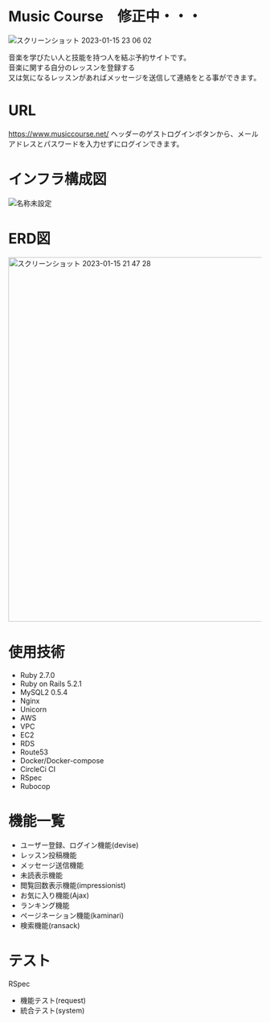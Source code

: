 # Music Course　修正中・・・

![スクリーンショット 2023-01-15 23 06 02](https://user-images.githubusercontent.com/100059205/212545478-dec908b8-3697-47d7-ae13-df18400e94de.png)

音楽を学びたい人と技能を持つ人を結ぶ予約サイトです。  
音楽に関する自分のレッスンを登録する  
又は気になるレッスンがあればメッセージを送信して連絡をとる事ができます。

# URL
https://www.musiccourse.net/
ヘッダーのゲストログインボタンから、メールアドレスとパスワードを入力せずにログインできます。

# インフラ構成図
![名称未設定](https://user-images.githubusercontent.com/100059205/212478812-56d93562-725d-4e96-a1cf-90d1167bc8a6.png)

# ERD図
<img width="725" alt="スクリーンショット 2023-01-15 21 47 28" src="https://user-images.githubusercontent.com/100059205/212541445-af4471fc-13cc-42b1-b4da-b9597572b0ad.png">

# 使用技術
* Ruby 2.7.0
* Ruby on Rails 5.2.1
* MySQL2 0.5.4
* Nginx
* Unicorn
* AWS
* VPC
* EC2
* RDS
* Route53
* Docker/Docker-compose
* CircleCi CI
* RSpec
* Rubocop

# 機能一覧
* ユーザー登録、ログイン機能(devise)
* レッスン投稿機能
* メッセージ送信機能
* 未読表示機能
* 閲覧回数表示機能(impressionist)
* お気に入り機能(Ajax)
* ランキング機能
* ページネーション機能(kaminari)
* 検索機能(ransack)

# テスト
RSpec
* 機能テスト(request)
* 統合テスト(system)
